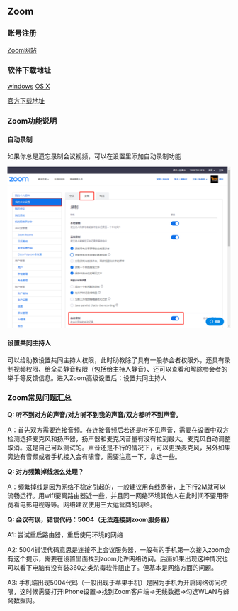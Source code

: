 ## Zoom

### 账号注册

 [Zoom网站](https://zoom.us)



### 软件下载地址

[windows](https://zoom.us/client/latest/ZoomInstaller.exe) [OS X](https://rss.leaplearner.com/assets/pc/software/mac6_zoom.pkg)

[官方下载地址](https://zoom.us/download)



### Zoom功能说明

#### 自动录制

如果你总是遗忘录制会议视频，可以在设置里添加自动录制功能

![autorec](images/auto_rec.png)



#### 设置共同主持人

可以给助教设置共同主持人权限，此时助教除了具有一般参会者权限外，还具有录制视频权限、给全员静音权限（包括给主持人静音）、还可以查看和解除参会者的举手等反馈信息。进入Zoom高级设置后：设置共同主持人



### Zoom常见问题汇总 



**Q: 听不到对方的声音/对方听不到我的声音/双方都听不到声音。**

A：首先双方需要连接音频。在连接音频后若还是听不见声音，需要在设置中双方检测选择麦克风和扬声器，扬声器和麦克风音量有没有拉到最大。麦克风自动调整取消。这是自己可以测试的。声音还是不行的情况下，可以更换麦克风，另外如果旁边有音频或者手机接入会有啸音，需要注意一下，拿远一些。



**Q: 对方频繁掉线怎么处理？**

A：频繁掉线是因为网络不稳定引起的，一般建议用有线宽带，上下行2M就可以流畅运行。用wifi要离路由器近一些，并且同一网络环境其他人在此时间不要用带宽看电影电视等等。网络建议使用三大运营商的网络。

 

**Q: 会议有误，错误代码：5004（无法连接到zoom服务器）**

A1: 尝试重启路由器，重启使用环境的网络

A2: 5004错误代码意思是连接不上会议服务器，一般有的手机第一次接入zoom会有这个提示，需要在设置里面找到zoom允许网络访问。后面如果出现这种情况也可以看下电脑有没有装360之类杀毒软件阻止了。但基本是网络方面的问题。

A3: 手机端出现5004代码（一般出现于苹果手机）是因为手机为开启网络访问权限，这时候需要打开iPhone设置→找到Zoom客户端→无线数据→勾选WLAN与蜂窝数据网。